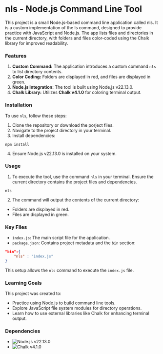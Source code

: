 # nls - Node.js Command Line Tool

This project is a small Node.js-based command line application called nls. It is a custom implementation of the ls command, designed to provide practice with JavaScript and Node.js. The app lists files and directories in the current directory, with folders and files color-coded using the Chalk library for improved readability.

### Features

1. **Custom Command:** The application introduces a custom command `nls` to list directory contents.
2. **Color Coding:** Folders are displayed in red, and files are displayed in green.
3. **Node.js Integration:** The tool is built using Node,js v22.13.0.
4. **Chalk Library:** Utilizes **Chalk v4.1.0** for coloring terminal output.

### Installation

To use `nls`, follow these steps:

1. Clone the repository or download the porject files.
2. Navigate to the project directory in your terminal.
3. Install dependencies:

```
npm install
```

4. Ensure Node.js v22.13.0 is installed on your system.

### Usage

1. To execute the tool, use the command `nls` in your terminal. Ensure the current directory contains the project files and dependencies.

```
nls
```

2. The command will output the contents of the current directory:

- Folders are displayed in red.
- Files are displayed in green.

### Key Files

- `index.js`: The main script file for the application.
- `package.json`: Contains project metadata and the `bin` section:

```json
"bin":{
    "nls" : "index.js"
}
```

This setup allows the `nls` command to execute the `index.js` file.

### Learning Goals

This project was created to:

- Practice using Node.js to build command line tools.
- Explore JavaScript file system modules for directory operations.
- Learn how to use external libraries like Chalk for enhancing terminal output.

### Dependencies

- ![Node.js v22.13.0](https://nodejs.org/en)
- ![Chalk v4.1.0](https://www.npmjs.com/package/chalk)
